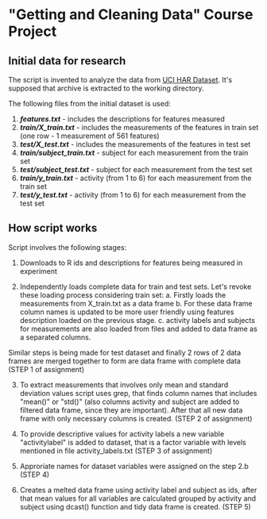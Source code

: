 **"Getting and Cleaning Data"** Course Project
========================================

## Initial data for research
The script is invented to analyze the data from [UCI HAR Dataset](https://d396qusza40orc.cloudfront.net/getdata%2Fprojectfiles%2FUCI%20HAR%20Dataset.zip). It's supposed that archive is extracted to the working directory.

The following files from the initial dataset is used:
  1. ***features.txt*** - includes the descriptions for features measured
  2. ***train/X_train.txt*** - includes the measurements of the features in train set (one row - 1 measurement of 561 features)
  3. ***test/X_test.txt*** - includes the measurements of the features in test set
  4. ***train/subject_train.txt*** - subject for each measurement from the train set
  5. ***test/subject_test.txt*** - subject for each measurement from the test set
  6. ***train/y_train.txt*** - activity (from 1 to 6) for each measurement from the train set
  7. ***test/y_test.txt*** - activity (from 1 to 6) for each measurement from the test set


## How script works
Script involves the following stages:

1. Downloads to R ids and descriptions for features being measured in experiment

2. Independently loads complete data for train and test sets. Let's revoke these loading process considering train set:
    a. Firstly loads the measurements from X_train.txt as a data frame 
    b. For these data frame column names is updated to be more user friendly using features description loaded on the previous stage.
    c. activity labels and subjects for measurements are also loaded from files and added to data frame as a separated columns.
  
  Similar steps is being made for test dataset and finally 2 rows of 2 data frames are merged together to form are data frame with complete data (STEP 1 of assignment)

3. To extract measurements that involves only mean and standard deviation values script uses grep, that finds column names that includes "mean()" or "std()" (also columns activity and subject are added to filtered data frame, since they are important). After that all new data frame with only necessary columns is created. (STEP 2 of assignment)

4. To provide descriptive values for activity labels a new variable "activitylabel" is added to dataset, that is a factor variable with levels mentioned in file activity_labels.txt (STEP 3 of assignment)

5. Approriate names for dataset variables were assigned on the step 2.b (STEP 4)

6. Creates a melted data frame using activity label and subject as ids, after that mean values for all variables are calculated grouped by activity and subject using dcast() function and tidy data frame is created. (STEP 5)

